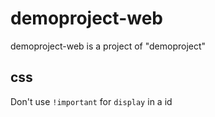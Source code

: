 # demoproject-web
demoproject-web is a project of "demoproject" 



## css
Don't use `!important` for `display` in a id